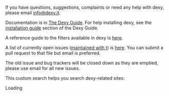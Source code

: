 If you have questions, suggestions, complaints or need any help with dexy,
please email <info@dexy.it>.

Documentation is in [The Dexy Guide](/guide). For help installing dexy, see the
[installation guide](/guide/installing-dexy.html) section of the Dexy Guide.

A reference guide to the filters available in dexy is [here](/filters).

A list of currently open issues ([maintained with t](https://bitbucket.org/sjl/t/src#t))
is [here](https://github.com/ananelson/dexy/blob/develop/bugs). You can submit
a pull request to that file but email is preferred.

The old issue and bug trackers will be closed down as they are emptied, please
use email for all new issues.

This custom search helps you search dexy-related sites:

<div id="cse" style="width: 100%;">Loading</div>
<script src="//www.google.com/jsapi" type="text/javascript"></script>
<script type="text/javascript"> 
    function parseQueryFromUrl () {
        var queryParamName = "q";
        var search = window.location.search.substr(1);
        var parts = search.split('&');
        for (var i = 0; i < parts.length; i++) {
            var keyvaluepair = parts[i].split('=');
            if (decodeURIComponent(keyvaluepair[0]) == queryParamName) {
                return decodeURIComponent(keyvaluepair[1].replace(/\+/g, ' '));
            }
        }
        return '';
    }
google.load('search', '1', {language : 'en', style : google.loader.themes.MINIMALIST});
google.setOnLoadCallback(function() {
        var customSearchControl = new google.search.CustomSearchControl('015653941277163542830:bql9gpcr5om');
        customSearchControl.setResultSetSize(google.search.Search.FILTERED_CSE_RESULTSET);
        customSearchControl.draw('cse');
        var queryFromUrl = parseQueryFromUrl();
        if (queryFromUrl) {
        customSearchControl.execute(queryFromUrl);
        }
        }, true);
</script>
